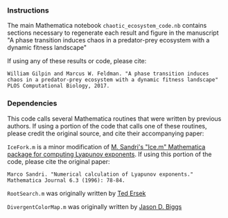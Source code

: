 

### Instructions

The main Mathematica notebook `chaotic_ecosystem_code.nb` contains sections necessary to regenerate each result and figure in the manuscript "A phase transition induces chaos in a predator-prey ecosystem with a dynamic fitness landscape"

If using any of these results or code, please cite:

	William Gilpin and Marcus W. Feldman. "A phase transition induces chaos in a predator-prey ecosystem with a dynamic fitness landscape" PLOS Computational Biology, 2017.



### Dependencies

This code calls several Mathematica routines that were written by previous authors. If using a portion of the code that calls one of these routines, please credit the original source, and cite their accompanying paper:

`IceFork.m` is a minor modification of [M. Sandri's "Ice.m" Mathematica package for computing Lyapunov exponents](http://www.msandri.it/soft.html). If using this portion of the code, please cite the original paper:

	Marco Sandri. "Numerical calculation of Lyapunov exponents." Mathematica Journal 6.3 (1996): 78-84.



`RootSearch.m` was originally written by [Ted Ersek](http://library.wolfram.com/infocenter/Demos/4482/)


`DivergentColorMap.m` was originally written by [Jason D. Biggs](https://github.com/jasondbiggs/DivergentColorMaps)

